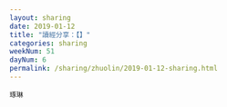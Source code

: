 ```yaml
---
layout: sharing
date: 2019-01-12
title: "讀經分享：【】"
categories: sharing
weekNum: 51
dayNum: 6
permalink: /sharing/zhuolin/2019-01-12-sharing.html
---
```


`琢琳`
